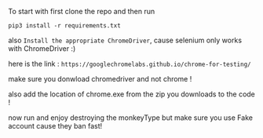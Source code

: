 To start with first clone the repo and then run 

`pip3 install -r requirements.txt` 

also `Install the appropriate ChromeDriver`, cause selenium only works with ChromeDriver :) 

here is the link : `https://googlechromelabs.github.io/chrome-for-testing/`

make sure you donwload chromedriver and not chrome !

also add the location of chrome.exe from the zip you downloads to the code !

now run and enjoy destroying the monkeyType but make sure you use Fake account cause they ban fast!

